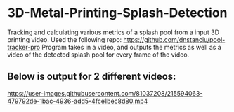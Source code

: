# 3D-Metal-Printing-Splash-Detection
Tracking and calculating various metrics of a splash pool from a input 3D printing video. Used the following repo: https://github.com/dnstanciu/pool-tracker-pro
Program takes in a video, and outputs the metrics as well as a video of the detected splash pool for every frame of the video. 
## Below is output for 2 different videos:





https://user-images.githubusercontent.com/81037208/215594063-479792de-1bac-4936-add5-4fce1bec8d80.mp4

